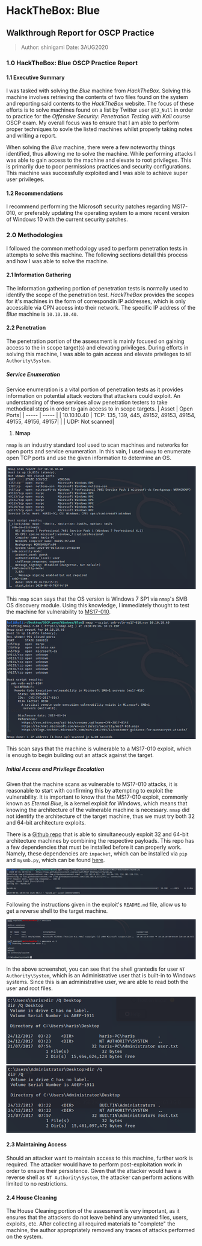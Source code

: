 # HackTheBox: Blue
## Walkthrough Report for OSCP Practice
> Author: shinigami Date: 3AUG2020

### 1.0 HackTheBox: Blue OSCP Practice Report
#### 1.1 Executive Summary
I was tasked with solving the _Blue_ machine from _HackTheBox_. Solving
this machine involves retrieving the contents of two files found on the
system and reporting said contents to the _HackTheBox_ website. The focus
of these efforts is to solve machines found on a list by Twitter user `@TJ_Null`
in order to practice for the _Offensive Security: Penetration Testing with Kali_
course OSCP exam. My overall focus was to ensure that I am able to perform proper
techniques to sovle the listed machines whilst properly taking notes and writing
a report.

When solving the _Blue_ machine, there were a few noteworthy things identified,
thus allowing me to solve the machine. While performing attacks I was able to gain
access to the machine and elevate to root privileges. This is primarily due to poor
permissions practices and security configurations. This machine was successfully
exploited and I was able to achieve super user privileges. 

#### 1.2 Recommendations
I recommend performing the Microsoft security patches regarding MS17-010, or preferably
updating the operating system to a more recent version of Windows 10 with the current
security patches.

### 2.0 Methodologies
I followed the common methodology used to perform penetration tests in attempts to solve
this machine. The following sections detail this process and how I was able to solve the
machine.

#### 2.1 Information Gathering
The information gathering portion of penetration tests is normally used to identify the
scope of the penetration test. _HackTheBox_ provides the scopes for it's machines in the
form of correspondin IP addresses, which is only accessible via CPN access into their
network. The specific IP address of the _Blue_ machine is `10.10.10.40`.

#### 2.2 Penetration
The penetration portion of the assessment is mainly focused on gaining access to the in
scope target(s)  and elevating privileges. During efforts in solving this machine, I was
able to gain access and elevate privileges to `NT Authority\System`.

##### Service Enumeration
Service enumeration is a vital portion of penetration tests as it provides information on
potential attack vectors that attackers could exploit. An understanding of these services
allow penetration testers to take methodical steps in order to gain access to in scope
targets.
| Asset | Open Ports|
| ----- | ----- |
| 10.10.10.40 | TCP: 135, 139, 445, 49152, 49153, 49154, 49155, 49156, 49157|
| | UDP: Not scanned|

1. **Nmap**

`nmap` is an industry standard tool used to scan machines and networks for open ports and
service enumeration. In this vain, I used `nmap` to enumerate open TCP ports and use the
given information to determine an OS.

![nmap scan output](./screenshots/nmap_initial.png)

This `nmap` scan says that the OS version is Windows 7 SP1 via `nmap`'s SMB OS discovery
module. Using this knowledge, I immediately thought to test the machine for vulnerability
to [MS17-010](https://docs.microsoft.com/en-us/security-updates/securitybulletins/2017/ms17-010).

![nmap MS17-010 check](./screenshots/nmap_eb_check.png)

This scan says that the machine is vulnerable to a MS17-010 exploit, which is enough to begin
building out an attack against the target.

##### Initial Access and Privilege Escalation
Given that the machine scans as vulnerable to MS17-010 attacks, it is reasonable to start
with confirming this by attempting to exploit the vulnerability. It is important to know
that the MS17-010 exploit, commonly known as _Eternal Blue_, is a kernel exploit for Windows,
which means that knowing the architecture of the vulnerable machine is necessary. `nmap` did
not identify the architecture of the target machine, thus we must try both 32 and 64-bit
architecture exploits. 

There is a [Github repo](https://github.com/REPTILEHAUS/Eternal-Blue)
that is able to simultaneously exploit 32 and 64-bit architecture machines by combining the
respective payloads. This repo has a few dependencies that must be installed before it can
properly work. Namely, these dependencies are `impacket`, which can be installed via `pip`
and `mysmb.py`, which can be found [here](https://github.com/worawit/MS17-010/blob/master/mysmb.py).

![mysmb install](./screenshots/nonstandard_package.png)

Following the instructions given in the exploit's `README.md` file, allow us to get a reverse
shell to the target machine. 

![reverse shell proof](./screenshots/eb_reverse_shell.png)

In the above screenshot, you can see that the shell grantedis for user `NT Authority\System`, which
is an Administrative user that is built-in to Windows systems. Since this is an administrative user,
we are able to read both the user and root files.

![user proof](./screenshots/user_proof.png)
![root proof](./screenshots/root_proof.png)

#### 2.3 Maintaining Access
Should an attacker want to maintain access to this machine, further work is required. The attacker
would have to perform post-exploitation work in order to ensure their persistence. Given that the
attacker would have a reverse shell as `NT Authority\System`, the attacker can perform actions with
limited to no restrictions.

#### 2.4 House Cleaning
The House Cleaning portion of the assessment is very important, as it
ensures that the attackers do not leave behind any unwanted files, users,
exploits, etc.
After collecting all required materials to "complete" the machine, the
author appropriately removed any traces of attacks performed on the system.